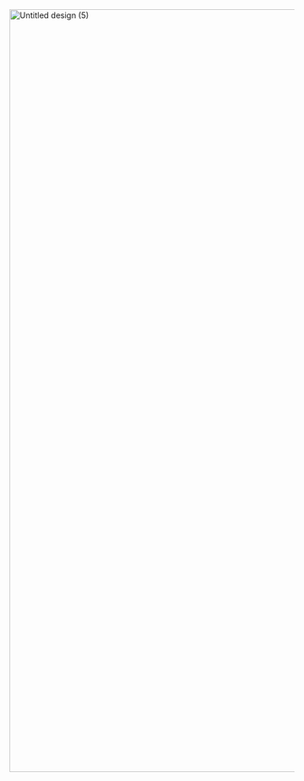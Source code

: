 <img width="1080" height="1350" alt="Untitled design (5)" src="https://github.com/user-attachments/assets/76f8567c-d9d4-4e4d-aab2-958dec700050" />
